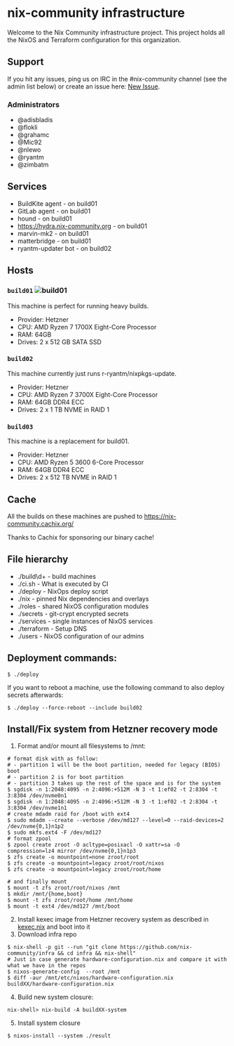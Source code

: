 # nix-community infrastructure

Welcome to the Nix Community infrastructure project. This project holds all
the NixOS and Terraform configuration for this organization.

## Support

If you hit any issues, ping us on IRC in the #nix-community channel (see the
admin list below) or create an issue here:
[New Issue](https://github.com/nix-community/infra/issues/new).

### Administrators

* @adisbladis
* @flokli
* @grahamc
* @Mic92
* @nlewo
* @ryantm
* @zimbatm

## Services

* BuildKite agent - on build01
* GitLab agent - on build01
* hound - on build01
* https://hydra.nix-community.org - on build01
* marvin-mk2 - on build01
* matterbridge - on build01
* ryantm-updater bot - on build02

## Hosts

### `build01` ![build01](https://healthchecks.io/badge/c9e58e14-c706-4084-959b-17b06fbd124f/QFBOLbO1/build01.svg)

This machine is perfect for running heavy builds.

* Provider: Hetzner
* CPU: AMD Ryzen 7 1700X Eight-Core Processor
* RAM: 64GB
* Drives: 2 x 512 GB SATA SSD

### `build02`

This machine currently just runs r-ryantm/nixpkgs-update.

* Provider: Hetzner
* CPU: AMD Ryzen 7 3700X Eight-Core Processor
* RAM: 64GB DDR4 ECC
* Drives: 2 x 1 TB NVME in RAID 1

### `build03`

This machine is a replacement for build01.

* Provider: Hetzner
* CPU: AMD Ryzen 5 3600 6-Core Processor
* RAM: 64GB DDR4 ECC
* Drives: 2 x 512 TB NVME in RAID 1

## Cache

All the builds on these machines are pushed to https://nix-community.cachix.org/

Thanks to Cachix for sponsoring our binary cache!

## File hierarchy

* ./build\d+ - build machines
* ./ci.sh - What is executed by CI
* ./deploy - NixOps deploy script
* ./nix - pinned Nix dependencies and overlays
* ./roles - shared NixOS configuration modules
* ./secrets - git-crypt encrypted secrets
* ./services - single instances of NixOS services
* ./terraform - Setup DNS
* ./users - NixOS configuration of our admins

## Deployment commands:

```console
$ ./deploy
```

If you want to reboot a machine, use the following
command to also deploy secrets afterwards:

```console
$ ./deploy --force-reboot --include build02
```

## Install/Fix system from Hetzner recovery mode
1. Format and/or mount all filesystems to /mnt:

``` console
# format disk with as follow:
# - partition 1 will be the boot partition, needed for legacy (BIOS) boot
# - partition 2 is for boot partition
# - partition 3 takes up the rest of the space and is for the system
$ sgdisk -n 1:2048:4095 -n 2:4096:+512M -N 3 -t 1:ef02 -t 2:8304 -t 3:8304 /dev/nvme0n1
$ sgdisk -n 1:2048:4095 -n 2:4096:+512M -N 3 -t 1:ef02 -t 2:8304 -t 3:8304 /dev/nvme1n1
# create mdadm raid for /boot with ext4
$ sudo mdadm --create --verbose /dev/md127 --level=0 --raid-devices=2 /dev/nvme{0,1}n1p2
$ sudo mkfs.ext4 -F /dev/md127
# format zpool
$ zpool create zroot -O acltype=posixacl -O xattr=sa -O compression=lz4 mirror /dev/nvme{0,1}n1p3
$ zfs create -o mountpoint=none zroot/root
$ zfs create -o mountpoint=legacy zroot/root/nixos
$ zfs create -o mountpoint=legacy zroot/root/home

# and finally mount
$ mount -t zfs zroot/root/nixos /mnt
$ mkdir /mnt/{home,boot}
$ mount -t zfs zroot/root/home /mnt/home
$ mount -t ext4 /dev/md127 /mnt/boot
```

2. Install kexec image from Hetzner recovery system as described in [kexec.nix](roles/kexec.nix) and boot into it
3. Download infra repo
``` console
$ nix-shell -p git --run "git clone https://github.com/nix-community/infra && cd infra && nix-shell"
# Just in case generate hardware-configuration.nix and compare it with what we have in the repos
$ nixos-generate-config  --root /mnt
$ diff -aur /mnt/etc/nixos/hardware-configuration.nix buildXX/hardware-configuration.nix
```

4. Build new system closure:

``` console
nix-shell> nix-build -A buildXX-system
```

5. Install system closure

```console
$ nixos-install --system ./result
```
